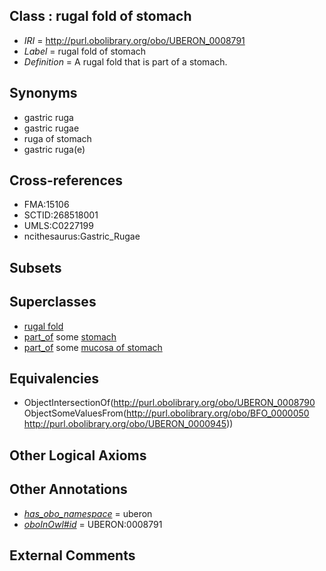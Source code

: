 
## Class : rugal fold of stomach

 * *IRI* = http://purl.obolibrary.org/obo/UBERON_0008791
 * *Label* = rugal fold of stomach
 * *Definition* = A rugal fold that is part of a stomach.

## Synonyms

 * gastric ruga
 * gastric rugae
 * ruga of stomach
 * gastric ruga(e)

## Cross-references

 * FMA:15106
 * SCTID:268518001
 * UMLS:C0227199
 * ncithesaurus:Gastric_Rugae

## Subsets


## Superclasses

 * [rugal fold](../../UBERON/90/UBERON_0008790.md)
 * [part_of](../../BFO/50/BFO_0000050.md) some [stomach](../../UBERON/45/UBERON_0000945.md)
 * [part_of](../../BFO/50/BFO_0000050.md) some [mucosa of stomach](../../UBERON/99/UBERON_0001199.md)

## Equivalencies

 * ObjectIntersectionOf(<http://purl.obolibrary.org/obo/UBERON_0008790> ObjectSomeValuesFrom(<http://purl.obolibrary.org/obo/BFO_0000050> <http://purl.obolibrary.org/obo/UBERON_0000945>))

## Other Logical Axioms


## Other Annotations

 * *[has_obo_namespace](../../ce/oboInOwl#hasOBONamespace.md)* = uberon
 * *[oboInOwl#id](../../id/oboInOwl#id.md)* = UBERON:0008791

## External Comments

